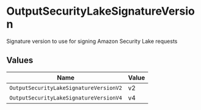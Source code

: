 # OutputSecurityLakeSignatureVersion

Signature version to use for signing Amazon Security Lake requests


## Values

| Name                                   | Value                                  |
| -------------------------------------- | -------------------------------------- |
| `OutputSecurityLakeSignatureVersionV2` | v2                                     |
| `OutputSecurityLakeSignatureVersionV4` | v4                                     |